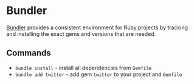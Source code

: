 # Bundler

[Bundler](https://bundler.io/) provides a consistent environment for Ruby projects by tracking and installing the exact gems and versions that are needed.

## Commands

- `bundle install` - install all dependencies from `Gemfile`
- `bundle add twitter` - add gem `twitter` to your project and `Gemfile`
